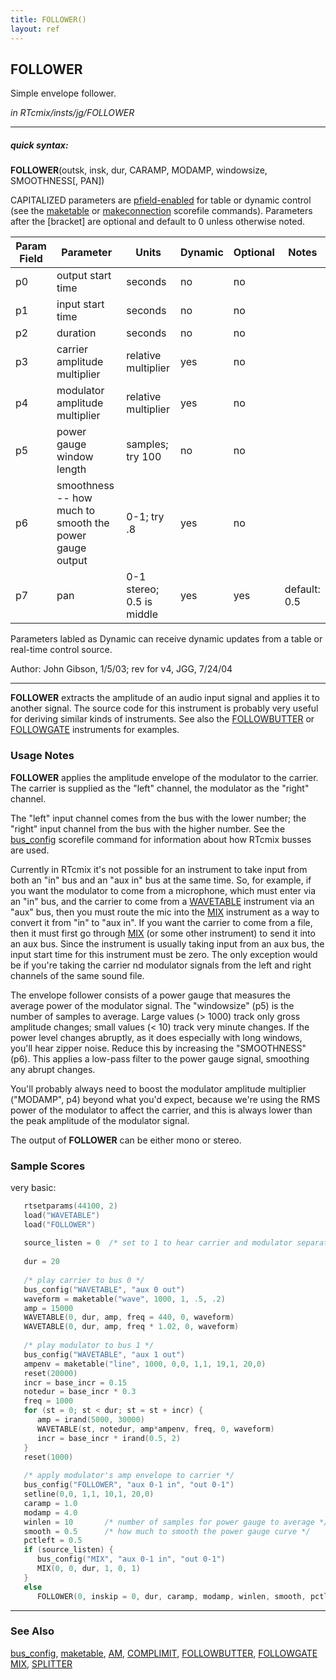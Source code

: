 ```yaml
---
title: FOLLOWER()
layout: ref
---
```


## FOLLOWER

Simple envelope follower.

*in RTcmix/insts/jg/FOLLOWER*  
  

-----

##### quick syntax:

**FOLLOWER**(outsk, insk, dur, CARAMP, MODAMP, windowsize, SMOOTHNESS\[,
PAN\])

CAPITALIZED parameters are [pfield-enabled](pfield-enabled.html) for
table or dynamic control (see the
[maketable](../scorefile/maketable.html) or
[makeconnection](../scorefile/makeconnection.html) scorefile
commands). Parameters after the \[bracket\] are optional and default to
0 unless otherwise noted.


Param Field	| Parameter | Units | Dynamic | Optional | Notes
----------- | --------- | ----- | -------- | --------- | ---------
p0 | output start time | seconds | no | no | 
p1 | input start time | seconds | no | no | 
p2 | duration | seconds | no | no | 
p3 | carrier amplitude multiplier | relative multiplier | yes | no | 
p4 | modulator amplitude multiplier | relative multiplier | yes | no | 
p5 | power gauge window length | samples; try 100 | no | no | 
p6 | smoothness -- how much to smooth the power gauge output | 0-1; try .8 | yes | no | 
p7 | pan | 0-1 stereo; 0.5 is middle | yes | yes | default: 0.5 | 

Parameters labled as Dynamic can receive dynamic updates from a table or real-time control source.


Author: John Gibson, 1/5/03; rev for v4, JGG, 7/24/04

  

-----

  
**FOLLOWER** extracts the amplitude of an audio input signal and applies
it to another signal. The source code for this instrument is probably
very useful for deriving similar kinds of instruments. See also the
[FOLLOWBUTTER](FOLLOWBUTTER.html) or [FOLLOWGATE](FOLLOWGATE.html)
instruments for examples.

### Usage Notes

**FOLLOWER** applies the amplitude envelope of the modulator to the
carrier. The carrier is supplied as the "left" channel, the modulator as
the "right" channel.

The "left" input channel comes from the bus with the lower number; the
"right" input channel from the bus with the higher number. See the
[bus\_config](../scorefile/bus_config.html) scorefile command for
information about how RTcmix busses are used.

Currently in RTcmix it's not possible for an instrument to take input
from both an "in" bus and an "aux in" bus at the same time. So, for
example, if you want the modulator to come from a microphone, which must
enter via an "in" bus, and the carrier to come from a
[WAVETABLE](WAVETABLE.html) instrument via an "aux" bus, then you must
route the mic into the [MIX](MIX.html) instrument as a way to convert it
from "in" to "aux in". If you want the carrier to come from a file, then
it must first go through [MIX](MIX.html) (or some other instrument) to
send it into an aux bus. Since the instrument is usually taking input
from an aux bus, the input start time for this instrument must be zero.
The only exception would be if you're taking the carrier nd modulator
signals from the left and right channels of the same sound file.

The envelope follower consists of a power gauge that measures the
average power of the modulator signal. The "windowsize" (p5) is the
number of samples to average. Large values (\> 1000) track only gross
amplitude changes; small values (\< 10) track very minute changes. If
the power level changes abruptly, as it does especially with long
windows, you'll hear zipper noise. Reduce this by increasing the
"SMOOTHNESS" (p6). This applies a low-pass filter to the power gauge
signal, smoothing any abrupt changes.

You'll probably always need to boost the modulator amplitude multiplier
("MODAMP", p4) beyond what you'd expect, because we're using the RMS
power of the modulator to affect the carrier, and this is always lower
than the peak amplitude of the modulator signal.

The output of **FOLLOWER** can be either mono or stereo.

### Sample Scores

very basic:

```cpp
   rtsetparams(44100, 2)
   load("WAVETABLE")
   load("FOLLOWER")
   
   source_listen = 0  /* set to 1 to hear carrier and modulator separately */
   
   dur = 20
   
   /* play carrier to bus 0 */
   bus_config("WAVETABLE", "aux 0 out")
   waveform = maketable("wave", 1000, 1, .5, .2)
   amp = 15000
   WAVETABLE(0, dur, amp, freq = 440, 0, waveform)
   WAVETABLE(0, dur, amp, freq * 1.02, 0, waveform)
   
   /* play modulator to bus 1 */
   bus_config("WAVETABLE", "aux 1 out")
   ampenv = maketable("line", 1000, 0,0, 1,1, 19,1, 20,0)
   reset(20000)
   incr = base_incr = 0.15
   notedur = base_incr * 0.3
   freq = 1000
   for (st = 0; st < dur; st = st + incr) {
      amp = irand(5000, 30000)
      WAVETABLE(st, notedur, amp*ampenv, freq, 0, waveform)
      incr = base_incr * irand(0.5, 2)
   }
   reset(1000)
   
   /* apply modulator's amp envelope to carrier */
   bus_config("FOLLOWER", "aux 0-1 in", "out 0-1")
   setline(0,0, 1,1, 10,1, 20,0)
   caramp = 1.0
   modamp = 4.0
   winlen = 10       /* number of samples for power gauge to average */
   smooth = 0.5      /* how much to smooth the power gauge curve */
   pctleft = 0.5
   if (source_listen) {
      bus_config("MIX", "aux 0-1 in", "out 0-1")
      MIX(0, 0, dur, 1, 0, 1)
   }
   else
      FOLLOWER(0, inskip = 0, dur, caramp, modamp, winlen, smooth, pctleft)
```

  

-----

### See Also

[bus\_config](../scorefile/bus_config.html),
[maketable](../scorefile/maketable.html), [AM](AM.html),
[COMPLIMIT](COMPLIMIT.html), [FOLLOWBUTTER](FOLLOWBUTTER.html),
[FOLLOWGATE](FOLLOWGATE.html) [MIX](MIX.html), [SPLITTER](SPLITTER.html)
